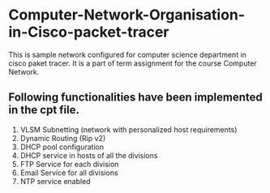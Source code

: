 # Computer-Network-Organisation-in-Cisco-packet-tracer
This is sample network configured for computer science department in cisco paket tracer.
It is a part of term assignment for the course Computer Network.

## Following functionalities have been implemented in the cpt file.
1. VLSM Subnetting (network with personalized host requirements)
2. Dynamic Routing (Rip v2)
3. DHCP pool configuration
4. DHCP service in hosts of all the divisions
5. FTP Service for each division
6. Email Service for all divisions
7. NTP service enabled
